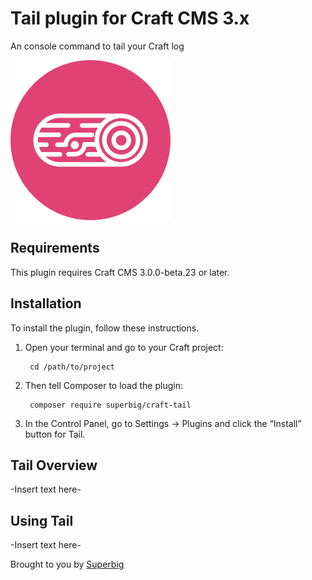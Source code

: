 # Tail plugin for Craft CMS 3.x

An console command to tail your Craft log

![Plugin icon](resources/icon.png)

## Requirements

This plugin requires Craft CMS 3.0.0-beta.23 or later.

## Installation

To install the plugin, follow these instructions.

1. Open your terminal and go to your Craft project:

        cd /path/to/project

2. Then tell Composer to load the plugin:

        composer require superbig/craft-tail

3. In the Control Panel, go to Settings → Plugins and click the “Install” button for Tail.

## Tail Overview

-Insert text here-

## Using Tail

-Insert text here-

Brought to you by [Superbig](https://superbig.co)
